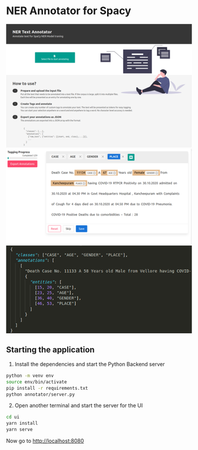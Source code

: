 # NER Annotator for Spacy

![Homepage](docs/start_page.png?raw=true)
![Annotation Page](docs/tagging.png?raw=true)
![JSON output](docs/output.png?raw=true)


## Starting the application

1. Install the dependencies and start the Python Backend server

```sh
python -m venv env
source env/bin/activate
pip install -r requirements.txt
python annotator/server.py
```

2. Open another terminal and start the server for the UI

```sh
cd ui
yarn install
yarn serve
```

Now go to [http://localhost:8080](http://localhost:8080)
